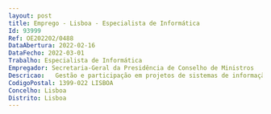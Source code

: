 ```yaml
--- 
layout: post
title: Emprego - Lisboa - Especialista de Informática
Id: 93999
Ref: OE202202/0488
DataAbertura: 2022-02-16
DataFecho: 2022-03-01
Trabalho: Especialista de Informática
Empregador: Secretaria-Geral da Presidência de Conselho de Ministros
Descricao:   Gestão e participação em projetos de sistemas de informação   Implementação de boas práticas, ao nível dos sistemas de informação   Definição de padrões de qualidade e avaliação de impactos organizacionais garantindo a normalização e fiabilidade da informação   Apoio na definição de processos normalizados, colaborar na divulgação de normas de utilização e desmaterialização de fluxos de trabalho   Apoio na utilização dos vários sistemas, suportados pela Área dos Arquivos e Sistemas de Informação, após a sua entrada em produção   Promover a formação e o apoio a utilizadores sobre os sistemas de informação instalados ou projetados.
CodigoPostal: 1399-022 LISBOA
Concelho: Lisboa
Distrito: Lisboa
--- 
```

